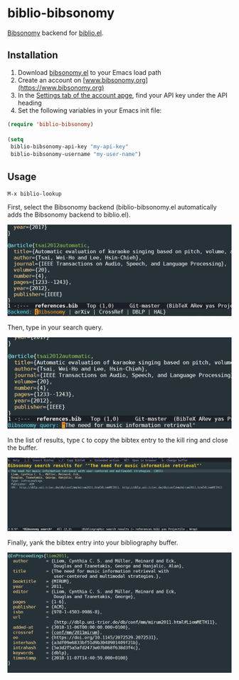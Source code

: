 # biblio-bibsonomy

[Bibsonomy](https://www.bibsonomy.org) backend for [biblio.el](https://github.com/cpitclaudel/biblio.el).

## Installation

1. Download [bibsonomy.el](https://raw.githubusercontent.com/andreasjansson/biblio-bibsonomy/master/biblio-bibsonomy.el) to your Emacs load path
1. Create an account on [www.bibsonomy.org](https://www.bibsonomy.org)
1. In the [Settings tab of the account apge](https://www.bibsonomy.org/settings?selTab=1#selTab1), find your API key under the API heading
1. Set the following variables in your Emacs init file:

```lisp
(require 'biblio-bibsonomy)

(setq
 biblio-bibsonomy-api-key "my-api-key"
 biblio-bibsonomy-username "my-user-name")
```

## Usage

```
M-x biblio-lookup
```

First, select the Bibsonomy backend (biblio-bibsonomy.el automatically adds the Bibsonomy backend to biblio.el).

![screenshot 1](https://raw.githubusercontent.com/andreasjansson/biblio-bibsonomy/master/readme-assets/screenshot-1.png)

Then, type in your search query.

![screenshot 2](https://raw.githubusercontent.com/andreasjansson/biblio-bibsonomy/master/readme-assets/screenshot-2.png)

In the list of results, type `C` to copy the bibtex entry to the kill ring and close the buffer.

![screenshot 3](https://raw.githubusercontent.com/andreasjansson/biblio-bibsonomy/master/readme-assets/screenshot-3.png)

Finally, yank the bibtex entry into your bibliography buffer.

![screenshot 4](https://raw.githubusercontent.com/andreasjansson/biblio-bibsonomy/master/readme-assets/screenshot-4.png)
